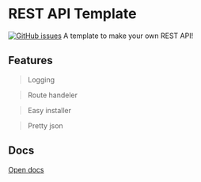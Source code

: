 # REST API Template
[![GitHub issues](https://img.shields.io/github/issues/BasToTheMax/REST-API?style=for-the-badge)](https://github.com/BasToTheMax/REST-API/issues)
A template to make your own REST API!

## Features
> Logging

> Route handeler

> Easy installer

> Pretty json

## Docs
[Open docs](https://bastothemax.github.io/REST-API/)
